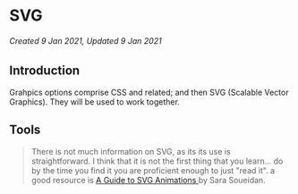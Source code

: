 # SVG

###### Created 9 Jan 2021, Updated 9 Jan 2021

## Introduction

Grahpics options comprise CSS and related; and then SVG (Scalable Vector Graphics).
They will be used to work together. 


## Tools

> There is not much information on SVG, as its its use is straightforward. I think that it is not the first thing that you learn... do by the time you find it you are proficient enough to just "read it". 
a good resource is [A Guide to SVG Animations ](https://css-tricks.com/guide-svg-animations-smil/) by Sara Soueidan.